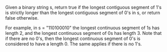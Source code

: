 Given a binary string s, return true if the longest contiguous segment of 1's is strictly longer than the longest contiguous segment of 0's in s, or return false otherwise.

For example, in s = "110100010" the longest continuous segment of 1s has length 2, and the longest continuous segment of 0s has length 3.
Note that if there are no 0's, then the longest continuous segment of 0's is considered to have a length 0. The same applies if there is no 1's.
